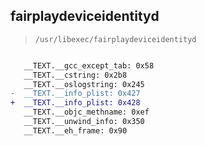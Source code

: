 ## fairplaydeviceidentityd

> `/usr/libexec/fairplaydeviceidentityd`

```diff

   __TEXT.__gcc_except_tab: 0x58
   __TEXT.__cstring: 0x2b8
   __TEXT.__oslogstring: 0x245
-  __TEXT.__info_plist: 0x427
+  __TEXT.__info_plist: 0x428
   __TEXT.__objc_methname: 0xef
   __TEXT.__unwind_info: 0x350
   __TEXT.__eh_frame: 0x90

```
